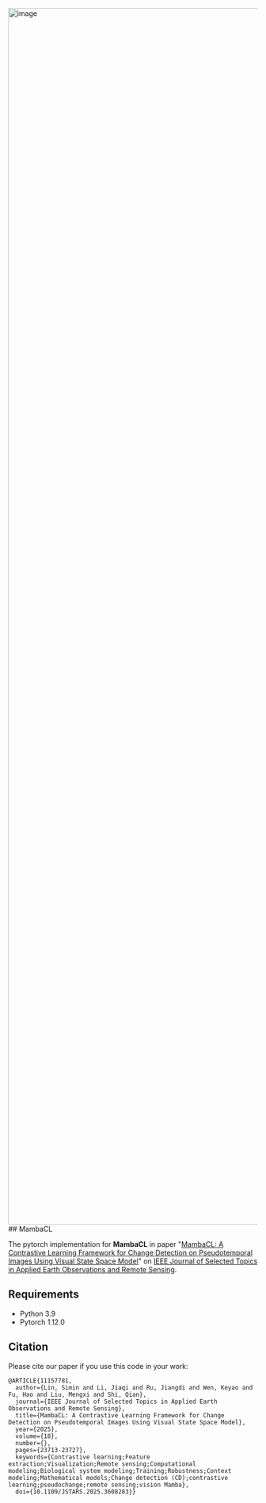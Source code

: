 <img width="4011" height="2454" alt="image" src="https://github.com/user-attachments/assets/72057cd4-9ea5-4de1-bfce-004814f3db03" />
## MambaCL

The pytorch implementation for **MambaCL** in paper "[MambaCL: A Contrastive Learning Framework for Change Detection on Pseudotemporal Images Using Visual State Space Model](https://ieeexplore.ieee.org/abstract/document/11157781)" 
on [IEEE Journal of Selected Topics in Applied Earth Observations and Remote Sensing](https://ieeexplore.ieee.org/xpl/RecentIssue.jsp?punumber=4609443).

## Requirements
- Python 3.9
- Pytorch 1.12.0


## Citation

Please cite our paper if you use this code in your work:

```
@ARTICLE{11157781,
  author={Lin, Simin and Li, Jiaqi and Ru, Jiangdi and Wen, Keyao and Fu, Hao and Liu, Mengxi and Shi, Qian},
  journal={IEEE Journal of Selected Topics in Applied Earth Observations and Remote Sensing}, 
  title={MambaCL: A Contrastive Learning Framework for Change Detection on Pseudotemporal Images Using Visual State Space Model}, 
  year={2025},
  volume={18},
  number={},
  pages={23713-23727},
  keywords={Contrastive learning;Feature extraction;Visualization;Remote sensing;Computational modeling;Biological system modeling;Training;Robustness;Context modeling;Mathematical models;Change detection (CD);contrastive learning;pseudochange;remote sensing;vision Mamba},
  doi={10.1109/JSTARS.2025.3608283}}
```
